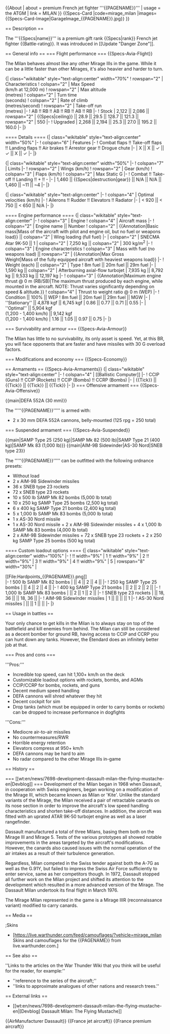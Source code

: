 {{About
| about = premium French jet fighter '''{{PAGENAME}}'''
| usage = the ATGM
| link = MILAN
}}
{{Specs-Card
|code=mirage_milan
|images={{Specs-Card-Image|GarageImage_{{PAGENAME}}.jpg}}
}}

== Description ==
<!-- ''In the description, the first part should be about the history of and the creation and combat usage of the aircraft, as well as its key features. In the second part, tell the reader about the aircraft in the game. Insert a screenshot of the vehicle, so that if the novice player does not remember the vehicle by name, he will immediately understand what kind of vehicle the article is talking about.'' -->
The '''{{Specs|name}}''' is a premium gift rank {{Specs|rank}} French jet fighter {{Battle-rating}}. It was introduced in [[Update "Danger Zone"]].

== General info ==
=== Flight performance ===
{{Specs-Avia-Flight}}
<!-- ''Describe how the aircraft behaves in the air. Speed, manoeuvrability, acceleration and allowable loads - these are the most important characteristics of the vehicle.'' -->
The Milan behaves almost like any other Mirage IIIs in the game. While it can be a little faster than other Mirages, it's also heavier and harder to turn.

{| class="wikitable" style="text-align:center" width="70%"
! rowspan="2" | Characteristics
! colspan="2" | Max Speed<br>(km/h at 12,000 m)
! rowspan="2" | Max altitude<br>(metres)
! colspan="2" | Turn time<br>(seconds)
! colspan="2" | Rate of climb<br>(metres/second)
! rowspan="2" | Take-off run<br>(metres)
|-
! AB !! RB !! AB !! RB !! AB !! RB
|-
! Stock
| 2,122 || 2,086 || rowspan="2" | {{Specs|ceiling}} || 28.9 || 29.5 || 128.7 || 121.3 || rowspan="2" | 550
|-
! Upgraded
| 2,268 || 2,194 || 25.3 || 27.0 || 195.2 || 160.0
|-
|}

==== Details ====
{| class="wikitable" style="text-align:center" width="50%"
|-
! colspan="6" | Features
|-
! Combat flaps !! Take-off flaps !! Landing flaps !! Air brakes !! Arrestor gear !! Drogue chute
|-
| X || X || ✓ || ✓ || X || ✓     <!-- ✓ -->
|-
|}

{| class="wikitable" style="text-align:center" width="50%"
|-
! colspan="7" | Limits
|-
! rowspan="2" | Wings (km/h)
! rowspan="2" | Gear (km/h)
! colspan="3" | Flaps (km/h)
! colspan="2" | Max Static G
|-
! Combat !! Take-off !! Landing !! + !! -
|-
| 1,460 <!-- {{Specs|destruction|body}} --> || {{Specs|destruction|gear}} || N/A || N/A || 1,460 || ~11 || ~4
|-
|}

{| class="wikitable" style="text-align:center"
|-
! colspan="4" | Optimal velocities (km/h)
|-
! Ailerons !! Rudder !! Elevators !! Radiator
|-
| < 920 || < 750 || < 650 || N/A
|-
|}

==== Engine performance ====
{| class="wikitable" style="text-align:center"
|-
! colspan="3" | Engine
! colspan="4" | Aircraft mass
|-
! colspan="2" | Engine name || Number
! colspan="2" | {{Annotation|Basic mass|Mass of the aircraft with pilot and engine oil, but no fuel or weapons load}} || colspan="2" | Wing loading (full fuel)
|-
| colspan="2" | SNECMA Atar 9K-50 || 1
| colspan="2" | 7,250 kg || colspan="2" | 300 kg/m<sup>2</sup>
|-
! colspan="3" | Engine characteristics
! colspan="3" | Mass with fuel (no weapons load) || rowspan="2" | {{Annotation|Max Gross<br>Weight|Mass of the fully equipped aircraft with heaviest weapons load}}
|-
! Weight (each) || colspan="2" | Type
! 8m fuel || 20m fuel || 29m fuel
|-
| 1,590 kg || colspan="2" | Afterburning axial-flow turbojet
| 7,935 kg || 8,792 kg || 9,533 kg || 12,197 kg
|-
! colspan="3" | {{Annotation|Maximum engine thrust @ 0 m (RB/SB)|The maximum thrust produced by each engine, while mounted in the aircraft. NOTE: Thrust varies significantly depending on speed & altitude.}}
! colspan="4" | Thrust to weight ratio @ 0 m (WEP)
|-
! Condition || 100% || WEP
! 8m fuel || 20m fuel || 29m fuel || MGW
|-
| ''Stationary'' || 4,878 kgf || 6,745 kgf
| 0.86 || 0.77 || 0.71 || 0.55
|-
| ''Optimal'' || 5,904 kgf<br>(1,200 - 1,400 km/h) || 9,142 kgf<br>(1,200 - 1,400 km/h)
| 1.16 || 1.05 || 0.97 || 0.75
|-
|}

=== Survivability and armour ===
{{Specs-Avia-Armour}}
<!-- ''Examine the survivability of the aircraft. Note how vulnerable the structure is and how secure the pilot is, whether the fuel tanks are armoured, etc. Describe the armour, if there is any, and also mention the vulnerability of other critical aircraft systems.'' -->
The Milan has little to no survivability, its only asset is speed. Yet, at this BR, you will face opponents that are faster and have missiles with 30 G overload factors.

=== Modifications and economy ===
{{Specs-Economy}}

== Armaments ==
{{Specs-Avia-Armaments}}
{| class="wikitable" style="text-align:center"
|-
! colspan="4" | [[Ballistic Computer]]
|-
! CCIP (Guns) !! CCIP (Rockets) !! CCIP (Bombs) !! CCRP (Bombs)
|-
| {{Tick}} || {{Tick}} || {{Tick}} || {{Tick}}
|-
|}
=== Offensive armament ===
{{Specs-Avia-Offensive}}
<!-- ''Describe the offensive armament of the aircraft, if any. Describe how effective the cannons and machine guns are in a battle, and also what belts or drums are better to use. If there is no offensive weaponry, delete this subsection.'' -->
{{main|DEFA 552A (30 mm)}}

The '''''{{PAGENAME}}''''' is armed with:

* 2 x 30 mm DEFA 552A cannons, belly-mounted (125 rpg = 250 total)

=== Suspended armament ===
{{Specs-Avia-Suspended}}
<!-- ''Describe the aircraft's suspended armament: additional cannons under the wings, bombs, rockets and torpedoes. This section is especially important for bombers and attackers. If there is no suspended weaponry remove this subsection.'' -->
{{main|SAMP Type 25 (250 kg)|SAMP Mk 82 (500 lb)|SAMP Type 21 (400 kg)|SAMP Mk 83 (1,000 lb)}}
{{main|AIM-9B Sidewinder|AS-30 Nord|SNEB type 23}}

The '''''{{PAGENAME}}''''' can be outfitted with the following ordnance presets:

* Without load
* 2 x AIM-9B Sidewinder missiles
* 36 x SNEB type 23 rockets
* 72 x SNEB type 23 rockets
* 10 x 500 lb SAMP Mk 82 bombs (5,000 lb total)
* 10 x 250 kg SAMP Type 25 bombs (2,500 kg total)
* 6 x 400 kg SAMP Type 21 bombs (2,400 kg total)
* 5 x 1,000 lb SAMP Mk 83 bombs (5,000 lb total)
* 1 x AS-30 Nord missile
* 1 x AS-30 Nord missile + 2 x AIM-9B Sidewinder missiles + 4 x 1,000 lb SAMP Mk 83 bombs (4,000 lb total)
* 2 x AIM-9B Sidewinder missiles + 72 x SNEB type 23 rockets + 2 x 250 kg SAMP Type 25 bombs (500 kg total)

==== Custom loadout options ====
{| class="wikitable" style="text-align:center" width="100%"
|-
! !! width="9%" | 1 !! width="9%" | 2 !! width="9%" | 3 !! width="9%" | 4 !! width="9%" | 5
| rowspan="8" width="30%" | <div class="ttx-image">[[File:Hardpoints_{{PAGENAME}}.png]]</div>
|-
! 500 lb SAMP Mk 82 bombs
| || 4 || 2 || 4 ||
|-
! 250 kg SAMP Type 25 bombs
| || 4 || 2 || 4 ||
|-
! 400 kg SAMP Type 21 bombs
| || 2 || 2 || 2 ||
|-
! 1,000 lb SAMP Mk 83 bombs
| || 2 || 1 || 2 ||
|-
! SNEB type 23 rockets
| || 18, 36 || || 18, 36 ||
|-
! AIM-9B Sidewinder missiles
| 1 || || || || 1
|-
! AS-30 Nord missiles
| || || 1 || ||
|-
|}

== Usage in battles ==
<!-- ''Describe the tactics of playing in the aircraft, the features of using aircraft in a team and advice on tactics. Refrain from creating a "guide" - do not impose a single point of view, but instead, give the reader food for thought. Examine the most dangerous enemies and give recommendations on fighting them. If necessary, note the specifics of the game in different modes (AB, RB, SB).'' -->
Your only chance to get kills in the Milan is to always stay on top of the battlefield and kill enemies from behind. The Milan can still be considered as a decent bomber for ground RB, having access to CCIP and CCRP you can hunt down any tanks. However, the Étendard does an infinitely better job at that.

=== Pros and cons ===
<!-- ''Summarise and briefly evaluate the vehicle in terms of its characteristics and combat effectiveness. Mark its pros and cons in the bulleted list. Try not to use more than 6 points for each of the characteristics. Avoid using categorical definitions such as "bad", "good" and the like - use substitutions with softer forms such as "inadequate" and "effective".'' -->

'''Pros:'''

* Incredible top speed, can hit 1,100+ km/h on the deck
* Customizable loadout options with rockets, bombs, and AGMs
* CCIP/CCRP for bombs, rockets, and guns
* Decent medium speed handling
* DEFA cannons will shred whatever they hit
* Decent cockpit for sim
* Drop tanks (which must be equipped in order to carry bombs or rockets) can be dropped to increase performance in dogfights

'''Cons:'''

* Mediocre air-to-air missiles
* No countermeasures/RWR
* Horrible energy retention
* Elevators compress at 950+ km/h
* DEFA cannons may be hard to aim
* No radar compared to the other Mirage IIIs in-game

== History ==
<!-- ''Describe the history of the creation and combat usage of the aircraft in more detail than in the introduction. If the historical reference turns out to be too long, take it to a separate article, taking a link to the article about the vehicle and adding a block "/History" (example: <nowiki>https://wiki.warthunder.com/(Vehicle-name)/History</nowiki>) and add a link to it here using the <code>main</code> template. Be sure to reference text and sources by using <code><nowiki><ref></ref></nowiki></code>, as well as adding them at the end of the article with <code><nowiki><references /></nowiki></code>. This section may also include the vehicle's dev blog entry (if applicable) and the in-game encyclopedia description (under <code><nowiki>=== In-game description ===</nowiki></code>, also if applicable).'' -->
=== [[wt:en/news/7698-development-dassault-milan-the-flying-mustache-en|Devblog]] ===
Development of the Milan began in 1968 when Dassault, in cooperation with Swiss engineers, began working on a modification of the Mirage III, which became known as Milan or 'Kite'. Unlike the standard variants of the Mirage, the Milan received a pair of retractable canards on its nose section in order to improve the aircraft's low speed handling characteristics and shorten take-off distances. In addition, the aircraft was fitted with an uprated ATAR 9K-50 turbojet engine as well as a laser rangefinder.

Dassault manufactured a total of three Milans, basing them both on the Mirage III and Mirage 5. Tests of the various prototypes all showed notable improvements in the areas targeted by the aircraft's modifications. However, the canards also caused issues with the normal operation of the air intakes as a result of their turbulence generation.

Regardless, Milan competed in the Swiss tender against both the A-7G as well as the G.91Y, but failed to impress the Swiss Air Force sufficiently to enter service, same as her competitors though. In 1972, Dassault stopped all further work on the Milan project and shifted its attention to the development which resulted in a more advanced version of the Mirage. The Dassault Milan undertook its final flight in March 1976.

The Mirage Milan represented in the game is a Mirage IIIR (reconnaissance variant) modified to carry canards.

== Media ==
<!-- ''Excellent additions to the article would be video guides, screenshots from the game, and photos.'' -->

;Skins
* [https://live.warthunder.com/feed/camouflages/?vehicle=mirage_milan Skins and camouflages for the {{PAGENAME}} from live.warthunder.com.]

== See also ==
<!-- ''Links to the articles on the War Thunder Wiki that you think will be useful for the reader, for example:''
* ''reference to the series of the aircraft;''
* ''links to approximate analogues of other nations and research trees.'' -->
''Links to the articles on the War Thunder Wiki that you think will be useful for the reader, for example:''

* ''reference to the series of the aircraft;''
* ''links to approximate analogues of other nations and research trees.''

== External links ==
<!-- ''Paste links to sources and external resources, such as:''
* ''topic on the official game forum;''
* ''other literature.'' -->

* [[wt:en/news/7698-development-dassault-milan-the-flying-mustache-en|[Devblog] Dassault Milan: The Flying Mustache]]

{{AirManufacturer Dassault}}
{{France jet aircraft}}
{{France premium aircraft}}